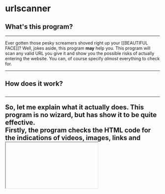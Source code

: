 # urlscanner

<h2> What's this program? </h2>
<hr>
<p>
  Ever gotten those pesky screamers shoved right up your [[BEAUTIFUL FACE]]?
  Well, jokes aside, this program <b>may</b> help you.
  This program will scan any valid URL you give it and
  show you the possible risks of actually entering the website.
  You can, of course specify <i>almost</i> everything to check for.
</p>
<hr>
<h2> How does it work? <h2>
<hr>
<p>
  So, let me explain what it actually does.
  This program is no wizard, but has show it to be quite effective.
<br>
  Firstly, the program checks the HTML code for the indications of
  videos, images, links and <iframe>'s.
  (You can specify whether videos/images SHOULD NOT be present on the
  website.)
  By specifying that, you tell the program all of the possible red flags.
  By checking all of the elements, it determines whether it'd be a good
  idea to visit this website.
<br>
<hr>
<h2>Hardcoded checked elements</h2>
<b>These are the elements that the program checks.</b>
    * a-tags that contain a href 
    * img-tags</li>
    * iframe-tags</li>
    * video-tags</li>
    * video-tags that have the "loop" property</li>
</p>
